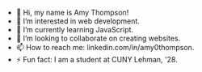 - 👋 Hi, my name is Amy Thompson!
- 👀 I’m interested in web development.
- 🌱 I’m currently learning JavaScript.
- 💞️ I’m looking to collaborate on creating websites.
- 📫 How to reach me: linkedin.com/in/amy0thompson.
- ⚡ Fun fact: I am a student at CUNY Lehman, '28.

<!---
Amy0Thompson/Amy0Thompson is a ✨ special ✨ repository because its `README.md` (this file) appears on your GitHub profile.
You can click the Preview link to take a look at your changes.
--->
